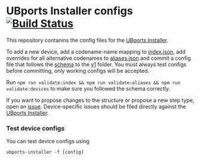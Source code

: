 # UBports Installer configs [![Build Status](https://travis-ci.org/ubports/installer-configs.svg?branch=master)](https://travis-ci.org/ubports/installer-configs)

This repository contanins the config files for the [UBports Installer](https://github.com/ubports/ubports-installer).

To add a new device, add a codename-name mapping to [index.json](./index.json), add overrides for all alternative codenames to [aliases.json](./aliases.json) and commit a config file that follows the [schema](./v1/_device.schema.json) to the [v1](./v1) folder. You must always test configs before committing, only working configs will be accepted.  

Run `npm run validate:index && npm run validate:aliases && npm run validate:devices` to make sure you followed the schema correctly.

If you want to propose changes to the structure or propose a new step type, open an [issue](https://github.com/ubports/installer-configs/issues/new). Device-specific issues should be filed directly against the [UBports Installer](https://github.com/ubports/ubports-installer/issues/new).

### Test device configs

You can test device configs using 
```
ubports-installer -f [config]
```
